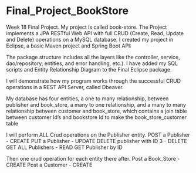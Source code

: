 # Final_Project_BookStore
Week 18 Final Project. My project is called book-store. 
The Project implements a JPA RESTful Web API with full CRUD (Create, Read, Update and Delete) operations on a MySQL database. I created my project in Eclipse, a basic Maven project and Spring Boot API: 

The package structure includes all the layers like the controller, service, dao/repository, entities, and error handling, etc.). I have added my SQL scripts and Entity Relationship Diagram to the Final Eclipse package. 

I will demonstrate how my program works through the successful CRUD operations in a REST API Server, called Dbeaver. 

My database has four entities, a one to many relationship, between publisher and book_store, a many to one relationship, and a many to many relationship between customer and book_store, which contains a join table between customer Id’s and bookstore Id to make the book_store_customer table

I will perform ALL Crud operations on the Publisher entity.
POST a Publisher - CREATE
PUT a Publisher - UPDATE
DELETE publisher with ID 3 - DELETE
GET ALL Publishers - READ
GET Publisher by ID

Then one crud operation for each entity there after. 
 Post a Book_Store - CREATE
 Post a Customer - CREATE

